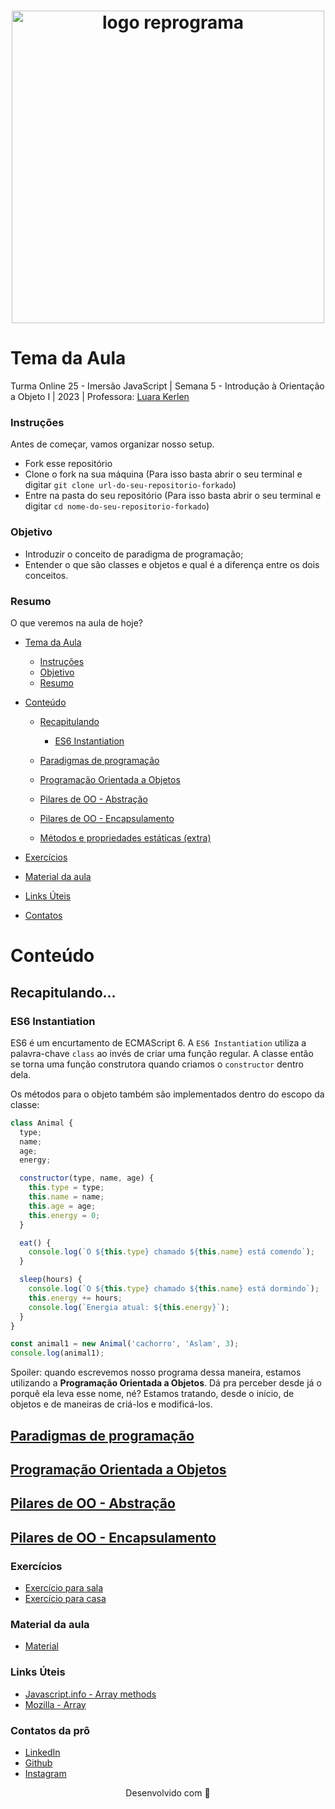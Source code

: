 <h1 align="center">
  <img src="assets/reprograma-fundos-claros.png" alt="logo reprograma" width="500">
</h1>

# Tema da Aula

Turma Online 25 - Imersão JavaScript | Semana 5 - Introdução à Orientação a Objeto I | 2023 | Professora: [Luara Kerlen](https://github.com/luarakerlen)

### Instruções

Antes de começar, vamos organizar nosso setup.

- Fork esse repositório
- Clone o fork na sua máquina (Para isso basta abrir o seu terminal e digitar `git clone url-do-seu-repositorio-forkado`)
- Entre na pasta do seu repositório (Para isso basta abrir o seu terminal e digitar `cd nome-do-seu-repositorio-forkado`)

### Objetivo

- Introduzir o conceito de paradigma de programação;
- Entender o que são classes e objetos e qual é a diferença entre os dois conceitos.

### Resumo

O que veremos na aula de hoje?

- [Tema da Aula](#tema-da-aula)

  - [Instruções](#instruções)
  - [Objetivo](#objetivo)
  - [Resumo](#resumo)

- [Conteúdo](#conteúdo)

  - [Recapitulando](#recapitulando)

    - [ES6 Instantiation](#es6-instantiation)

  - [Paradigmas de programação](./5.%20Introdu%C3%A7%C3%A3o%20%C3%A0%20Orienta%C3%A7%C3%A3o%20a%20Objeto%20I//5.1%20-%20Paradigmas%20de%20programa%C3%A7%C3%A3o.md)
  - [Programação Orientada a Objetos](./5.%20Introdu%C3%A7%C3%A3o%20%C3%A0%20Orienta%C3%A7%C3%A3o%20a%20Objeto%20I//5.2%20-%20Programa%C3%A7%C3%A3o%20Orientada%20a%20Objetos.md)
  - [Pilares de OO - Abstração](./5.%20Introdu%C3%A7%C3%A3o%20%C3%A0%20Orienta%C3%A7%C3%A3o%20a%20Objeto%20I//5.3%20-%20Abstra%C3%A7%C3%A3o.md)
  - [Pilares de OO - Encapsulamento](./5.%20Introdu%C3%A7%C3%A3o%20%C3%A0%20Orienta%C3%A7%C3%A3o%20a%20Objeto%20I//5.4%20-%20Encapsulamento.md)
  - [Métodos e propriedades estáticas (extra)](./5.%20Introdu%C3%A7%C3%A3o%20%C3%A0%20Orienta%C3%A7%C3%A3o%20a%20Objeto%20I/5.5%20-%20Static%20(extra).md)

- [Exercícios](#exercícios)
- [Material da aula](#material-da-aula)
- [Links Úteis](#links-úteis)
- [Contatos](#contatos)

# Conteúdo

## Recapitulando...

### ES6 Instantiation

ES6 é um encurtamento de ECMAScript 6. A `ES6 Instantiation` utiliza a palavra-chave `class` ao invés de criar uma função regular. A classe então se torna uma função construtora quando criamos o `constructor` dentro dela.

Os métodos para o objeto também são implementados dentro do escopo da classe:

```javascript
class Animal {
  type;
  name;
  age;
  energy;

  constructor(type, name, age) {
    this.type = type;
    this.name = name;
    this.age = age;
    this.energy = 0;
  }

  eat() {
    console.log(`O ${this.type} chamado ${this.name} está comendo`);
  }

  sleep(hours) {
    console.log(`O ${this.type} chamado ${this.name} está dormindo`);
    this.energy += hours;
    console.log(`Energia atual: ${this.energy}`);
  }
}

const animal1 = new Animal('cachorro', 'Aslam', 3);
console.log(animal1);
```

Spoiler: quando escrevemos nosso programa dessa maneira, estamos utilizando a **Programação Orientada a Objetos**. Dá pra perceber desde já o porquê ela leva esse nome, né? Estamos tratando, desde o início, de objetos e de maneiras de criá-los e modificá-los.

## [Paradigmas de programação](./5.%20Introdu%C3%A7%C3%A3o%20%C3%A0%20Orienta%C3%A7%C3%A3o%20a%20Objeto%20I//5.2%20-%20Programa%C3%A7%C3%A3o%20Orientada%20a%20Objetos.md)

## [Programação Orientada a Objetos](./5.%20Introdu%C3%A7%C3%A3o%20%C3%A0%20Orienta%C3%A7%C3%A3o%20a%20Objeto%20I//5.2%20-%20Programa%C3%A7%C3%A3o%20Orientada%20a%20Objetos.md)

## [Pilares de OO - Abstração](./5.%20Introdu%C3%A7%C3%A3o%20%C3%A0%20Orienta%C3%A7%C3%A3o%20a%20Objeto%20I//5.3%20-%20Abstra%C3%A7%C3%A3o.md)

## [Pilares de OO - Encapsulamento](./5.%20Introdu%C3%A7%C3%A3o%20%C3%A0%20Orienta%C3%A7%C3%A3o%20a%20Objeto%20I//5.4%20-%20Encapsulamento.md)

### Exercícios

- [Exercício para sala](./Exerc%C3%ADcios/Para%20sala/)
- [Exercício para casa](./Exerc%C3%ADcios/Para%20casa/)

### Material da aula

- [Material](./5.%20Introdu%C3%A7%C3%A3o%20%C3%A0%20Orienta%C3%A7%C3%A3o%20a%20Objeto%20I/)

### Links Úteis
- [Javascript.info - Array methods](https://javascript.info/array-methods)
- [Mozilla - Array](https://developer.mozilla.org/en-US/docs/Web/JavaScript/Reference/Global_Objects/Array)

### Contatos da prô

- [LinkedIn](https://www.linkedin.com/in/luarakerlen/)
- [Github](https://github.com/luarakerlen)
- [Instagram](https://www.instagram.com/luaratech/)

<p align="center">
  Desenvolvido com &#128156
</p>
